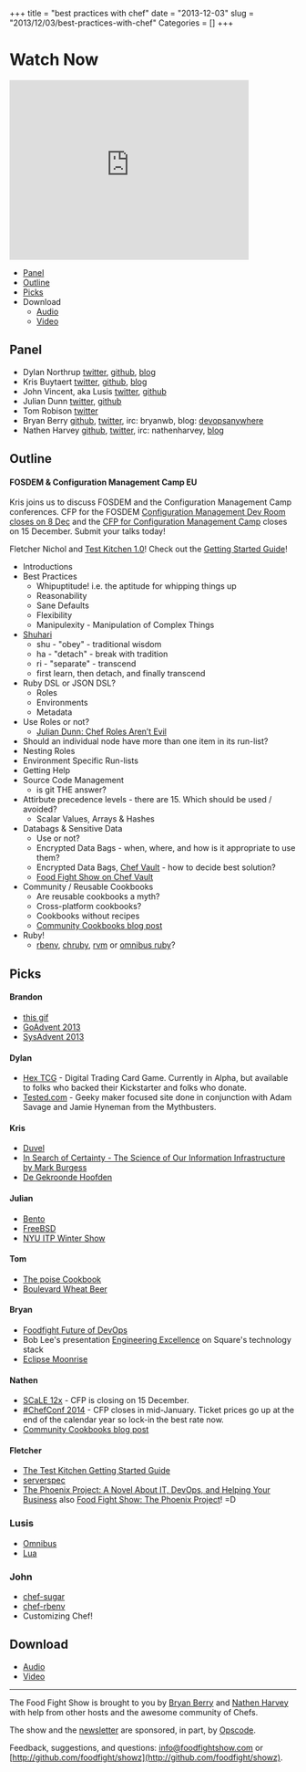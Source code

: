 +++
title = "best practices with chef"
date = "2013-12-03"
slug = "2013/12/03/best-practices-with-chef"
Categories = []
+++

# Watch Now

<iframe width="420" height="315" src="http://www.youtube.com/embed/6mpZLEIzx-c" frameborder="0" allowfullscreen></iframe>

* [Panel](http://foodfightshow.org/2013/12/best-practices-with-chef.html#panel)
* [Outline](http://foodfightshow.org/2013/12/best-practices-with-chef.html#outline)
* [Picks](http://foodfightshow.org/2013/12/best-practices-with-chef.html#picks)
* Download
  * [Audio](http://traffic.libsyn.com/foodfight/FoodFightShow69-Chef-Best-Practices.mp3)
  * [Video](http://youtu.be/6mpZLEIzx-c)

Panel<a name="panel"></a>
-----

* Dylan Northrup [twitter](https://twitter.com/dylannorthrup), [github](https://github.com/dylannorthrup), [blog](http://doc-x.net/blog/node/48)
* Kris Buytaert [twitter](https://twitter.com/KrisBuytaert), [github](https://github.com/KrisBuytaert), [blog](http://www.krisbuytaert.be/blog/)
* John Vincent, aka Lusis [twitter](https://twitter.com/#!/lusis), [github](https://github.com/lusis)
* Julian Dunn [twitter](https://twitter.com/julian_dunn), [github](https://github.com/juliandunn)
* Tom Robison [twitter](https://twitter.com/thomasrobison)
* Bryan Berry [github](http://github.com/bryanwb), [twitter](http://twitter.com/bryanwb), irc: bryanwb, blog: [devopsanywhere](http://devopsanywhere.blogspot.com)
* Nathen Harvey [github](http://github.com/nathenharvey), [twitter](http://twitter.com/nathenharvey), irc: nathenharvey, [blog](http://nathenharvey.com)

<!-- more -->

Outline<a name="outline"></a>
-------

#### FOSDEM &amp; Configuration Management Camp EU

Kris joins us to discuss FOSDEM and the Configuration Management Camp conferences.  CFP for the FOSDEM [Configuration Management Dev Room closes on 8 Dec](https://penta.fosdem.org/submission/FOSDEM14) and the [CFP for Configuration Management Camp](http://cfgmgmtcamp.eu/) closes on 15 December.  Submit your talks today!

Fletcher Nichol and [Test Kitchen 1.0](http://www.opscode.com/blog/2013/12/03/announcing-the-release-of-test-kitchen-1-0-0/)! Check out the [Getting Started Guide](http://kitchen.ci/docs/getting-started/)!

* Introductions
* Best Practices
  * Whipuptitude! i.e. the aptitude for whipping things up
  * Reasonability
  * Sane Defaults
  * Flexibility
  * Manipulexity - Manipulation of Complex Things
* [Shuhari](http://en.wikipedia.org/wiki/Shuhari)
  * shu - "obey" - traditional wisdom
  * ha - "detach" - break with tradition
  * ri - "separate" - transcend
  * first learn, then detach, and finally transcend
* Ruby DSL or JSON DSL?
  * Roles
  * Environments
  * Metadata
* Use Roles or not?
  * [Julian Dunn: Chef Roles Aren’t Evil](http://www.opscode.com/blog/2013/11/19/chef-roles-arent-evil/)
* Should an individual node have more than one item in its run-list?
* Nesting Roles
* Environment Specific Run-lists
* Getting Help
* Source Code Management
  * is git THE answer?
* Attirbute precedence levels - there are 15. Which should be used / avoided?
  * Scalar Values, Arrays & Hashes
* Databags & Sensitive Data
  * Use or not?
  * Encrypted Data Bags - when, where, and how is it appropriate to use them?
  * Encrypted Data Bags, [Chef Vault](https://github.com/Nordstrom/chef-vault) - how to decide best solution?
  * [Food Fight Show on Chef Vault](http://foodfightshow.org/2013/07/secret-chef.html)
* Community / Reusable Cookbooks
  * Are reusable cookbooks a myth?
  * Cross-platform cookbooks?
  * Cookbooks without recipes
  * [Community Cookbooks blog post](http://www.opscode.com/blog/2013/11/26/community-cookbooks/)
* Ruby!
  * [rbenv](https://github.com/sstephenson/rbenv), [chruby](https://github.com/postmodern/chruby), [rvm](https://rvm.io/) or [omnibus ruby](https://github.com/opscode/omnibus-ruby)?

Picks<a name="picks"></a>
-----

#### Brandon

* [this gif](http://i.imgur.com/41mGmuu.gif)
* [GoAdvent 2013](http://blog.gopheracademy.com/index)
* [SysAdvent 2013](http://sysadvent.blogspot.com/search?updated-min=2013-01-01T00:00:00-05:00&updated-max=2014-01-01T00:00:00-05:00&max-results=5)


#### Dylan

* [Hex TCG](http://hextcg.com/) - Digital Trading Card Game. Currently in Alpha, but available to folks who backed their Kickstarter and folks who donate.
* [Tested.com](http://www.tested.com/) - Geeky maker focused site done in conjunction with Adam Savage and Jamie Hyneman from the Mythbusters.

#### Kris

* [Duvel](http://www.duvel.com/)
* [In Search of Certainty - The Science of Our Information Infrastructure by Mark Burgess](http://www.amazon.com/In-Search-Certainty-Information-Infrastructure-ebook/dp/B00ENEEWYO)
* [De Gekroonde Hoofden](http://www.degekroondehoofden.be/)

#### Julian

* [Bento](http://opscode.github.io/bento/)
* [FreeBSD](http://www.freebsd.org/)
* [NYU ITP Winter Show](http://itp.nyu.edu/shows/winter2013/category/projects)

#### Tom

* [The poise Cookbook](https://github.com/poise/poise)
* [Boulevard Wheat Beer](http://www.ratebeer.com/beer/boulevard-unfiltered-wheat-beer/114/)

#### Bryan

* [Foodfight Future of DevOps](http://foodfightshow.org/2013/10/the-future-of-devops.html)
* Bob Lee's presentation [Engineering Excellence](http://www.infoq.com/presentations/Square) on Square's technology stack
* [Eclipse Moonrise](https://github.com/guari/eclipse-ui-theme)


#### Nathen

* [SCaLE 12x](https://www.socallinuxexpo.org/scale12x/) - CFP is closing on 15 December.
* [#ChefConf 2014](http://chefconf.com) - CFP closes in mid-January.  Ticket prices go up at the end of the calendar year so lock-in the best rate now.
* [Community Cookbooks blog post](http://www.opscode.com/blog/2013/11/26/community-cookbooks/)

#### Fletcher 

* [The Test Kitchen Getting Started Guide](http://kitchen.ci/docs/getting-started/)
* [serverspec](http://serverspec.org)
* [The Phoenix Project: A Novel About IT, DevOps, and Helping Your Business](http://itrevolution.com/books/phoenix-project-devops-book/) also [Food Fight Show: The Phoenix Project](http://foodfightshow.org/2013/03/the-phoenix-project.html)! =D

### Lusis

* [Omnibus](https://github.com/opscode/omnibus-ruby/blob/master/README.md)
* [Lua](http://www.lua.org/)
 
### John

* [chef-sugar](https://github.com/sethvargo/chef-sugar)
* [chef-rbenv](https://github.com/fnichol/chef-rbenv)
* Customizing Chef! 


Download
--------

* [Audio](http://traffic.libsyn.com/foodfight/FoodFightShow69-Chef-Best-Practices.mp3)
* [Video](http://youtu.be/6mpZLEIzx-c)

<hr />

The Food Fight Show is brought to you by [Bryan Berry](https://twitter.com/bryanwb) and [Nathen Harvey](https://twitter.com/nathenharvey) with help from other hosts and the awesome community of Chefs.

The show and the [newsletter](http://us6.campaign-archive2.com/home/?u=7d43a288e882a145b7e99c650&id=ad8186466d) are sponsored, in part, by [Opscode](http://www.opscode.com).

Feedback, suggestions, and questions:  [info@foodfightshow.com](mailto:info@foodfightshow.com) or  [http://github.com/foodfight/showz](http://github.com/foodfight/showz).

 
